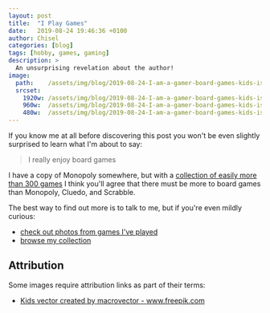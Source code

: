 ```yaml
---
layout: post
title:  "I Play Games"
date:   2019-08-24 19:46:36 +0100
author: Chisel
categories: [blog]
tags: [hobby, games, gaming]
description: >
  An unsurprising revelation about the author!
image:
  path:    /assets/img/blog/2019-08-24-I-am-a-gamer-board-games-kids-isometric-illustration.jpg
  srcset:
    1920w: /assets/img/blog/2019-08-24-I-am-a-gamer-board-games-kids-isometric-illustration.jpg
    960w:  /assets/img/blog/2019-08-24-I-am-a-gamer-board-games-kids-isometric-illustration@0,5x.jpg
    480w:  /assets/img/blog/2019-08-24-I-am-a-gamer-board-games-kids-isometric-illustration@0,25x.jpg
---
```


If you know me at all before discovering this post you won't be even slightly
surprised to learn what I'm about to say:

> I really enjoy board games

<!--more-->

I have a copy of Monopoly somewhere, but with a [collection of easily more
than 300 games][chisel-games] I think you'll agree that there must be more to
board games than Monopoly, Cluedo, and Scrabble.

The best way to find out more is to talk to me, but if you're even mildly
curious:

* [check out photos from games I've played][games-photos]
* [browse my collection][chisel-games]

## Attribution

Some images require attribution links as part of their terms:

- <a href="https://www.freepik.com/free-photos-vectors/kids">Kids vector created by macrovector - www.freepik.com</a>

[chisel-games]: https://geekgroup.app/users/chizcw/collection
[games-photos]: https://goo.gl/photos/H1j52usS8Hiwt8fN9
